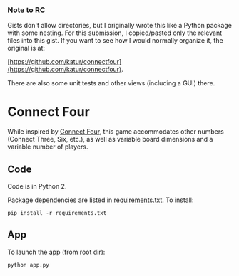 ### **Note to RC**

Gists don't allow directories, but I originally wrote this like a Python
package with some nesting. For this submission, I copied/pasted only the
relevant files into this gist. If you want to see how I would normally
organize it, the original is at:

[https://github.com/katur/connectfour](https://github.com/katur/connectfour).

There are also some unit tests and other views (including a GUI) there.


# Connect Four

While inspired by
[Connect Four](https://en.wikipedia.org/wiki/Connect_Four),
this game accommodates other numbers (Connect Three, Six, etc.),
as well as variable board dimensions and a variable number of players.


## Code

Code is in Python 2.

Package dependencies are listed in
[requirements.txt](requirements.txt). To install:
```
pip install -r requirements.txt
```


## App

To launch the app (from root dir):
```
python app.py
```
